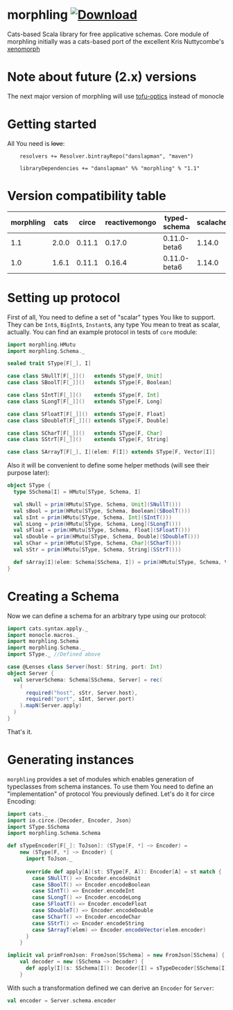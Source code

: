 # morphling [ ![Download](https://api.bintray.com/packages/danslapman/maven/morphling/images/download.svg) ](https://bintray.com/danslapman/maven/morphling/_latestVersion)
Cats-based Scala library for free applicative schemas. Core module of morphling
initially was a cats-based port of the excellent Kris Nuttycombe's [xenomorph](https://github.com/nuttycom/xenomorph)

# Note about future (2.x) versions
The next major version of morphling will use [tofu-optics](https://github.com/TinkoffCreditSystems/tofu) instead of monocle

# Getting started

All You need is ~~love~~:

```
    resolvers += Resolver.bintrayRepo("danslapman", "maven")

    libraryDependencies += "danslapman" %% "morphling" % "1.1"
```

# Version compatibility table

| morphling | cats | circe | reactivemongo | typed-schema | scalacheck |
|-----------|------| ----- | ------------- | ------------ | ---------- |
| 1.1 | 2.0.0 | 0.11.1 | 0.17.0 | 0.11.0-beta6 | 1.14.0 |
| 1.0 | 1.6.1 | 0.11.1 | 0.16.4 | 0.11.0-beta6 | 1.14.0 |

# Setting up protocol
First of all, You need to define a set of "scalar" types You like to support.
They can be `Int`s, `BigInt`s, `Instant`s, any type You mean to treat as scalar, actually.
You can find an example protocol in tests of `core` module:

```scala
import morphling.HMutu
import morphling.Schema._

sealed trait SType[F[_], I]

case class SNullT[F[_]]()   extends SType[F, Unit]
case class SBoolT[F[_]]()   extends SType[F, Boolean]

case class SIntT[F[_]]()    extends SType[F, Int]
case class SLongT[F[_]]()   extends SType[F, Long]

case class SFloatT[F[_]]()  extends SType[F, Float]
case class SDoubleT[F[_]]() extends SType[F, Double]

case class SCharT[F[_]]()   extends SType[F, Char]
case class SStrT[F[_]]()    extends SType[F, String]

case class SArrayT[F[_], I](elem: F[I]) extends SType[F, Vector[I]]
```

Also it will be convenient to define some helper methods (will see their purpose later):
```scala
object SType {
  type SSchema[I] = HMutu[SType, Schema, I]

  val sNull = prim(HMutu[SType, Schema, Unit](SNullT()))
  val sBool = prim(HMutu[SType, Schema, Boolean](SBoolT()))
  val sInt = prim(HMutu[SType, Schema, Int](SIntT()))
  val sLong = prim(HMutu[SType, Schema, Long](SLongT()))
  val sFloat = prim(HMutu[SType, Schema, Float](SFloatT()))
  val sDouble = prim(HMutu[SType, Schema, Double](SDoubleT()))
  val sChar = prim(HMutu[SType, Schema, Char](SCharT()))
  val sStr = prim(HMutu[SType, Schema, String](SStrT()))

  def sArray[I](elem: Schema[SSchema, I]) = prim(HMutu[SType, Schema, Vector[I]](SArrayT(elem)))
}
```

# Creating a Schema

Now we can define a schema for an arbitrary type using our protocol:

```scala
import cats.syntax.apply._
import monocle.macros._
import morphling.Schema
import morphling.Schema._
import SType._ //Defined above

case @Lenses class Server(host: String, port: Int)
object Server {
  val serverSchema: Schema[SSchema, Server] = rec(
    (
      required("host", sStr, Server.host),
      required("port", sInt, Server.port)
    ).mapN(Server.apply)
  )
}
```

That's it.

# Generating instances

`morphling` provides a set of modules which enables generation of typeclasses
from schema instances. To use them You need to define an "implementation"
of protocol You previously defined. Let's do it for circe Encoding:

```scala
import cats._
import io.circe.{Decoder, Encoder, Json}
import SType.SSchema
import morphling.Schema.Schema

def sTypeEncoder[F[_]: ToJson]: (SType[F, *] ~> Encoder) =
    new (SType[F, *] ~> Encoder) {
      import ToJson._
    
      override def apply[A](st: SType[F, A]): Encoder[A] = st match {
        case SNullT() => Encoder.encodeUnit
        case SBoolT() => Encoder.encodeBoolean
        case SIntT() => Encoder.encodeInt
        case SLongT() => Encoder.encodeLong
        case SFloatT() => Encoder.encodeFloat
        case SDoubleT() => Encoder.encodeDouble
        case SCharT() => Encoder.encodeChar
        case SStrT() => Encoder.encodeString
        case SArrayT(elem) => Encoder.encodeVector(elem.encoder)
      }
    }

implicit val primFromJson: FromJson[SSchema] = new FromJson[SSchema] {
    val decoder = new (SSchema ~> Decoder) {
      def apply[I](s: SSchema[I]): Decoder[I] = sTypeDecoder[SSchema[I]#Inner].apply(s.unmutu)
    }
```

With such a transformation defined we can derive an `Encoder` for `Server`:

```scala
val encoder = Server.schema.encoder
```
